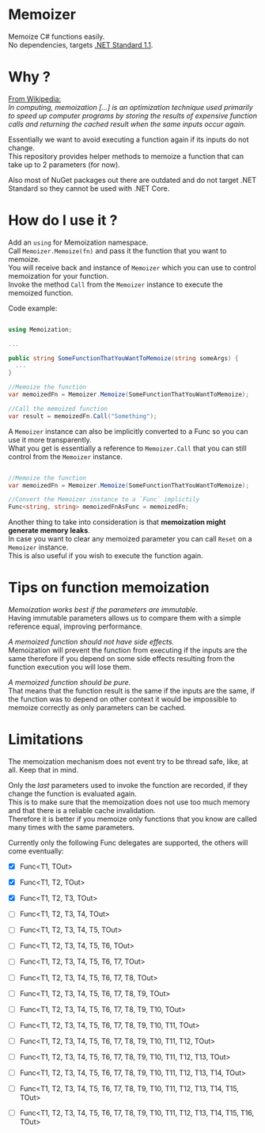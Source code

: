 # Memoizer

Memoize C# functions easily.  
No dependencies, targets [.NET Standard 1.1](https://github.com/dotnet/standard/blob/master/docs/versions/netstandard1.1.md).  

# Why ?

[From Wikipedia:](https://en.wikipedia.org/wiki/Memoization)  
_In computing, memoization [...] is an optimization technique used primarily to speed up computer programs by storing the results of expensive function calls and returning the cached result when the same inputs occur again._

Essentially we want to avoid executing a function again if its inputs do not change.  
This repository provides helper methods to memoize a function that can take up to 2 parameters (for now).

Also most of NuGet packages out there are outdated and do not target .NET Standard so they cannot be used with .NET Core.  

# How do I use it ?

Add an `using` for Memoization namespace.  
Call `Memoizer.Memoize(fn)` and pass it the function that you want to memoize.  
You will receive back and instance of `Memoizer` which you can use to control memoization for your function.  
Invoke the method `Call` from the `Memoizer` instance to execute the memoized function.  

Code example:

```csharp

using Memoization;

...

public string SomeFunctionThatYouWantToMemoize(string someArgs) {
  ...
}

//Memoize the function
var memoizedFn = Memoizer.Memoize(SomeFunctionThatYouWantToMemoize);

//Call the memoized function
var result = memoizedFn.Call("Something");

```

A `Memoizer` instance can also be implicitly converted to a Func so you can use it more transparently.  
What you get is essentially a reference to `Memoizer.Call` that you can still control from the `Memoizer` instance.  

```csharp

//Memoize the function
var memoizedFn = Memoizer.Memoize(SomeFunctionThatYouWantToMemoize);

//Convert the Memoizer instance to a `Func` implictily
Func<string, string> memoizedFnAsFunc = memoizedFn;

```

Another thing to take into consideration is that **memoization might generate memory leaks**.  
In case you want to clear any memoized parameter you can call `Reset` on a `Memoizer` instance.  
This is also useful if you wish to execute the function again.

# Tips on function memoization

_Memoization works best if the parameters are immutable_.  
Having immutable parameters allows us to compare them with a simple reference equal, improving performance.

_A memoized function should not have side effects._  
Memoization will prevent the function from executing if the inputs are the same therefore if you depend on some side effects resulting from the function execution you will lose them.  

_A memoized function should be pure._  
That means that the function result is the same if the inputs are the same, if the function was to depend on other context it would be impossible to memoize correctly as only parameters can be cached. 

# Limitations

The memoization mechanism does not event try to be thread safe, like, at all. Keep that in mind.  

Only the _last_ parameters used to invoke the function are recorded, if they change the function is evaluated again.  
This is to make sure that the memoization does not use too much memory and that there is a reliable cache invalidation.  
Therefore it is better if you memoize only functions that you know are called many times with the same parameters.  

Currently only the following Func delegates are supported, the others will come eventually:

- [X] Func<T1, TOut>
- [X] Func<T1, T2, TOut>
- [X] Func<T1, T2, T3, TOut>
- [ ] Func<T1, T2, T3, T4, TOut>
- [ ] Func<T1, T2, T3, T4, T5, TOut>
- [ ] Func<T1, T2, T3, T4, T5, T6, TOut>
- [ ] Func<T1, T2, T3, T4, T5, T6, T7, TOut>
- [ ] Func<T1, T2, T3, T4, T5, T6, T7, T8, TOut>
- [ ] Func<T1, T2, T3, T4, T5, T6, T7, T8, T9, TOut>
- [ ] Func<T1, T2, T3, T4, T5, T6, T7, T8, T9, T10, TOut>
- [ ] Func<T1, T2, T3, T4, T5, T6, T7, T8, T9, T10, T11, TOut>
- [ ] Func<T1, T2, T3, T4, T5, T6, T7, T8, T9, T10, T11, T12, TOut>
- [ ] Func<T1, T2, T3, T4, T5, T6, T7, T8, T9, T10, T11, T12, T13, TOut>
- [ ] Func<T1, T2, T3, T4, T5, T6, T7, T8, T9, T10, T11, T12, T13, T14, TOut>
- [ ] Func<T1, T2, T3, T4, T5, T6, T7, T8, T9, T10, T11, T12, T13, T14, T15, TOut>
- [ ] Func<T1, T2, T3, T4, T5, T6, T7, T8, T9, T10, T11, T12, T13, T14, T15, T16, TOut>

